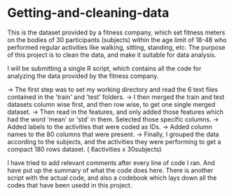 # Getting-and-cleaning-data
This is the dataset provided by a fitness company, which set fitness meters on the bodies of 30 participants (subjects) within the age limit of 18-48 who performed regular activities like walking, sitting, standing, etc. 
The purpose of this project is to clean the data, and make it suitable for data analysis.

I will be submitting a single R script, which contains all the code for analyzing the data provided by the fitness company. 

-> The first step was to set my working directory and read the 6 text files contained in the 'train' and 'test' folders. 
-> I then merged the train and test datasets column wise first, and then row wise, to get one single merged dataset. 
-> Then read in the features, and only added those features which had the word 'mean' or 'std' in them. Selected those specific columns.
-> Added labels to the activities that were coded as IDs. 
-> Added column names to the 80 columns that were present. 
-> Finally, I grouped the data according to the subjects, and the activities they were performing to get a compact 180 rows dataset. 
  ( 6activities x 30subjects)
  
  I have tried to add relevant comments after every line of code I ran. And have put up the summary of what the code does here. 
There is another script with the actual code, and also a codebook which lays down all the codes that have been usedd in this project. 
  


